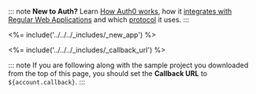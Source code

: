 ::: note
**New to Auth?** Learn [How Auth0 works](/overview), how it [integrates with Regular Web Applications](/architecture-scenarios/application/web-app-sso) and which [protocol](/flows/concepts/auth-code) it uses.
:::

<%= include('../../../_includes/_new_app') %>

<%= include('../../../_includes/_callback_url') %>

::: note
If you are following along with the sample project you downloaded from the top of this page, you should set the **Callback URL** to `${account.callback}`.
:::
